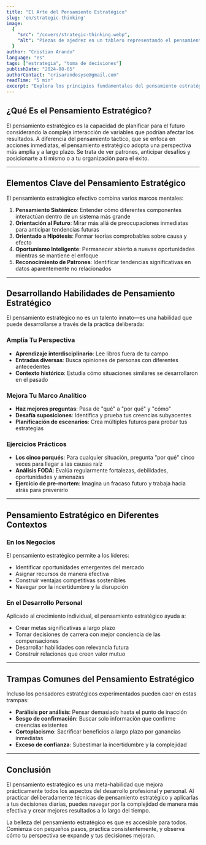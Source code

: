 ```yaml
---
title: "El Arte del Pensamiento Estratégico"
slug: 'en/strategic-thinking'
image:
  {
    "src": "/covers/strategic-thinking.webp",
    "alt": "Piezas de ajedrez en un tablero representando el pensamiento estratégico",
  }
author: "Cristian Arando"
language: "es"
tags: ["estrategia", "toma de decisiones"]
publishDate: "2024-08-05"
authorContact: "crisarandosyse@gmail.com"
readTime: "5 min"
excerpt: "Explora los principios fundamentales del pensamiento estratégico y cómo desarrollar esta habilidad puede transformar tu enfoque para resolver problemas y tomar decisiones tanto en contextos profesionales como personales."
---
```


## ¿Qué Es el Pensamiento Estratégico?

El pensamiento estratégico es la capacidad de planificar para el futuro considerando la compleja interacción de variables que podrían afectar los resultados. A diferencia del pensamiento táctico, que se enfoca en acciones inmediatas, el pensamiento estratégico adopta una perspectiva más amplia y a largo plazo. Se trata de ver patrones, anticipar desafíos y posicionarte a ti mismo o a tu organización para el éxito.

---

## Elementos Clave del Pensamiento Estratégico

El pensamiento estratégico efectivo combina varios marcos mentales:

1. **Pensamiento Sistémico**: Entender cómo diferentes componentes interactúan dentro de un sistema más grande
2. **Orientación al Futuro**: Mirar más allá de preocupaciones inmediatas para anticipar tendencias futuras
3. **Orientado a Hipótesis**: Formar teorías comprobables sobre causa y efecto
4. **Oportunismo Inteligente**: Permanecer abierto a nuevas oportunidades mientras se mantiene el enfoque
5. **Reconocimiento de Patrones**: Identificar tendencias significativas en datos aparentemente no relacionados

---

## Desarrollando Habilidades de Pensamiento Estratégico

El pensamiento estratégico no es un talento innato—es una habilidad que puede desarrollarse a través de la práctica deliberada:

### Amplía Tu Perspectiva

- **Aprendizaje interdisciplinario**: Lee libros fuera de tu campo
- **Entradas diversas**: Busca opiniones de personas con diferentes antecedentes
- **Contexto histórico**: Estudia cómo situaciones similares se desarrollaron en el pasado

### Mejora Tu Marco Analítico

- **Haz mejores preguntas**: Pasa de "qué" a "por qué" y "cómo"
- **Desafía suposiciones**: Identifica y prueba tus creencias subyacentes
- **Planificación de escenarios**: Crea múltiples futuros para probar tus estrategias

### Ejercicios Prácticos

- **Los cinco porqués**: Para cualquier situación, pregunta "por qué" cinco veces para llegar a las causas raíz
- **Análisis FODA**: Evalúa regularmente fortalezas, debilidades, oportunidades y amenazas
- **Ejercicio de pre-mortem**: Imagina un fracaso futuro y trabaja hacia atrás para prevenirlo

---

## Pensamiento Estratégico en Diferentes Contextos

### En los Negocios

El pensamiento estratégico permite a los líderes:
- Identificar oportunidades emergentes del mercado
- Asignar recursos de manera efectiva
- Construir ventajas competitivas sostenibles
- Navegar por la incertidumbre y la disrupción

### En el Desarrollo Personal

Aplicado al crecimiento individual, el pensamiento estratégico ayuda a:
- Crear metas significativas a largo plazo
- Tomar decisiones de carrera con mejor conciencia de las compensaciones
- Desarrollar habilidades con relevancia futura
- Construir relaciones que creen valor mutuo

---

## Trampas Comunes del Pensamiento Estratégico

Incluso los pensadores estratégicos experimentados pueden caer en estas trampas:

- **Parálisis por análisis**: Pensar demasiado hasta el punto de inacción
- **Sesgo de confirmación**: Buscar solo información que confirme creencias existentes
- **Cortoplacismo**: Sacrificar beneficios a largo plazo por ganancias inmediatas
- **Exceso de confianza**: Subestimar la incertidumbre y la complejidad

---

## Conclusión

El pensamiento estratégico es una meta-habilidad que mejora prácticamente todos los aspectos del desarrollo profesional y personal. Al practicar deliberadamente técnicas de pensamiento estratégico y aplicarlas a tus decisiones diarias, puedes navegar por la complejidad de manera más efectiva y crear mejores resultados a lo largo del tiempo.

La belleza del pensamiento estratégico es que es accesible para todos. Comienza con pequeños pasos, practica consistentemente, y observa cómo tu perspectiva se expande y tus decisiones mejoran.